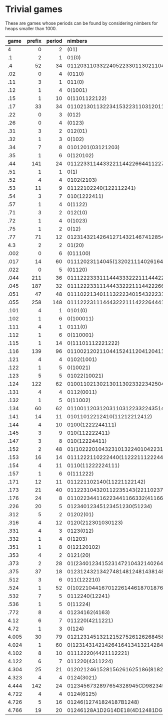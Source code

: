 # Trivial games

These are games whose periods can be found by considering nimbers for heaps smaller than 1000.

game  | prefix | period | nimbers
:---- | -----: | -----: | :-----------
4     |      0 |      2 | (01)
.1    |      2 |      1 | 01(0)
.4    |     52 |     34 | 0112031103322405223301130211045274011203110332244552(3301130211045374811203110332244559)
.02   |      0 |      4 | (0110)
.11   |      3 |      1 | 011(0)
.12   |      1 |      4 | 0(1001)
.15   |      1 |     10 | 0(1101122122)
.17   |     33 |     34 | 011021301132234153223110312011442(6411021301132234457223110312011443)
.22   |      0 |      3 | (012)
.26   |      0 |      4 | (0123)
.31   |      3 |      2 | 012(01)
.32   |      1 |      3 | 0(102)
.34   |      7 |      8 | 0101201(03121203)
.35   |      1 |      6 | 0(120102)
.44   |    141 |     24 | 011223311443322114422664411227711443322114466774411228855447722118866774411223311447722118822774411228811447722114422774411228811447722118866(774411228811447722118822)
.51   |      1 |      1 | 0(1)
.52   |      4 |      4 | 0102(2103)
.53   |     11 |      9 | 01122102240(122112241)
.54   |      3 |      7 | 010(1222411)
.57   |      1 |      4 | 0(1122)
.71   |      3 |      2 | 012(10)
.72   |      1 |      4 | 0(1023)
.75   |      1 |      2 | 0(12)
.77   |     71 |     12 | 01231432142641271432146741285472186741231472182741281472142741281472186(741281472182)
4.3   |      2 |      2 | 01(20)
.002  |      0 |      6 | (011100)
.017  |     14 |     60 | 01112023114045(132021114026164041112026154046132021118026164041112026114046)
.022  |      0 |      5 | (01120)
.044  |    211 |     36 | 0111222333111444333222111444222666444111222777111444333222111444666777444111222888555444777222111888666777444111222333111444777222111888222777444111222888111444777222111444222777444111222888111444777222111888666(777444111222888111444777222111888222)
.045  |    187 |     32 | 0111222331114443322211144222664441112227711144433222111448627744411122288851444772221118886277444111222381114447722211188222774441112228811144477222111442227744411122288111444772221118886(27744411122288111444772221118822)
.051  |     47 |     48 | 01110221340111322234015432223101043222010104325(401010232340101323234010432323101043232010104323)
.055  |    258 |    148 | 011122231114443222111422264441112227111444322211148227444111222781144472221114422774411122277111447222111448227441112227781144722211144422774111222777111442221114448227411122274781144722111444812744112227478111442211144481224411122744411184721114447112844112(2744411184421114447212844111274441118447111444721114442127441112244781144472111444811744411127478114447211144481124441112744411174721114447112844111)
.101  |      4 |      1 | 0101(0)
.102  |      1 |      6 | 0(100011)
.111  |      4 |      1 | 0111(0)
.112  |      1 |      6 | 0(110001)
.115  |      1 |     14 | 0(11101112221222)
.116  |    139 |     96 | 011002120211044152411204120411544252021544858282524A1A0A52425114051202114A514201120A120A1189818201120A12061104415241120415041152425A0A15428(58285524A1A0A52425114051202114A514201120A120A818981C201120A12061104415241120415041152425A0A1542C)
.121  |      4 |      4 | 0102(1001)
.122  |      1 |      5 | 0(10021)
.123  |      5 |      5 | 01022(10021)
.124  |    122 |     62 | 01001102130213011302332234250425322332031103120312011405547264750411021302130113023322746544557263320311031203120114055473(64758411021302130113023322746544557963320311031203120114055475)
.131  |      4 |      4 | 0112(0011)
.132  |      1 |      5 | 0(11002)
.134  |     60 |     62 | 011001120312031103122332243514352233221301130213021104154462(74651401120312031103122332647544756273221301130213021104154463)
.141  |     14 |     11 | 01011012212410(11212212412)
.144  |      4 |     10 | 0100(1222244111)
.145  |      3 |      9 | 010(112222411)
.147  |      3 |      8 | 010(12224411)
.152  |      2 |     48 | 01(102220104323101322401042231013234010222010432340)
.153  |     16 |     14 | 0111222110222440(11222111222441)
.154  |      4 |     11 | 0110(11222224111)
.157  |      1 |      6 | 0(111222)
.171  |     12 |     11 | 011221102140(11221122142)
.173  |     21 |     40 | 011223104320112235143(2211023741322104627401223104620112275147)
.176  |     24 |      8 | 011022344116223441166332(41166334)
.226  |     20 |      5 | 01234012345123451230(51234)
.312  |      5 |      2 | 01202(01)
.316  |      4 |     12 | 0120(212301030123)
.331  |      4 |      3 | 0123(012)
.332  |      1 |      4 | 0(1203)
.351  |      1 |      8 | 0(12120102)
.353  |      4 |      2 | 0121(20)
.373  |      2 |     28 | 01(2340123415231472104321402640)
.375  |     37 |     18 | 0123124321342748148124814381482148148(124814781482148174)
.512  |      3 |      6 | 011(122210)
.524  |      1 |     52 | 0(1022104416701226144618701876147610781674107210781678)
.532  |      7 |      5 | 0112240(12241)
.536  |      1 |      5 | 0(11224)
.772  |      8 |      4 | 01234162(4163)
4.12  |      6 |      7 | 011220(4211221)
4.72  |      1 |      3 | 0(124)
4.005 |     30 |     79 | 012123145132121527526126268458(3615156158158656541821856567281216515813212162682812128158132121826826121261461)
4.024 |      1 |     60 | 0(12314314214264164134132142842812314314614624124134132182B82B)
4.102 |      8 |     10 | 01112220(4421112221)
4.122 |      6 |      7 | 011220(4311224)
4.304 |     25 |     21 | 0120212461528156261625186(8182615261582816251B2)
4.323 |      4 |      4 | 0124(3021)
4.444 |    142 |     24 | 0123456732897654328945CD982345FE328976543289DCFE982345GHAB89EF5432GHDCFE982345673289EF5432GH45FE982345GH3289EF54328945FE982345GH3289EF5432GHDC(FE982345GH3289EF5432GH45)
4.722 |      4 |      4 | 0124(6125)
4.726 |      5 |     16 | 01246(12741824187B1248)
4.766 |     19 |     20 | 01246128A1D2G14DE18(4D12481DG8142D148D1G)
